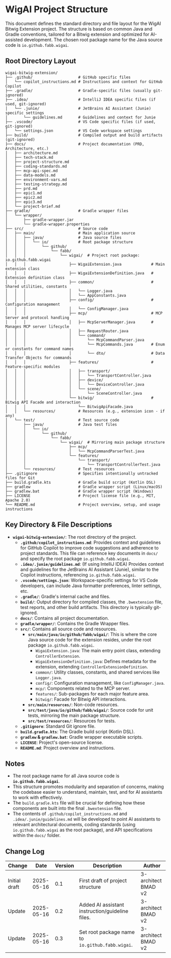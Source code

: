 # WigAI Project Structure

This document defines the standard directory and file layout for the WigAI Bitwig Extension project. The structure is based on common Java and Gradle conventions, tailored for a Bitwig extension and optimized for AI-assisted development. The chosen root package name for the Java source code is `io.github.fabb.wigai`.

## Root Directory Layout

```plaintext
wigai-bitwig-extension/
├── .github/                    # GitHub specific files
│   └── copilot_instructions.md # Instructions and context for GitHub Copilot
├── .gradle/                    # Gradle-specific files (usually git-ignored)
├── .idea/                      # IntelliJ IDEA specific files (if used, git-ignored)
│   └── .junie/                 # JetBrains AI Assistant (Junie) specific settings
│       └── guidelines.md       # Guidelines and context for Junie
├── .vscode/                    # VS Code specific files (if used, git-ignored)
│   └── settings.json           # VS Code workspace settings
├── build/                      # Compiled output and build artifacts (git-ignored)
├── docs/                       # Project documentation (PRD, Architecture, etc.)
│   ├── architecture.md
│   ├── tech-stack.md
│   ├── project-structure.md
│   ├── coding-standards.md
│   ├── mcp-api-spec.md
│   ├── data-models.md
│   ├── environment-vars.md
│   ├── testing-strategy.md
│   ├── prd.md
│   ├── epic1.md
│   ├── epic2.md
│   ├── epic3.md
│   └── project-brief.md
├── gradle/                     # Gradle wrapper files
│   └── wrapper/
│       ├── gradle-wrapper.jar
│       └── gradle-wrapper.properties
├── src/                        # Source code
│   ├── main/                   # Main application source
│   │   ├── java/               # Java source files
│   │   │   └── io/             # Root package structure
│   │   │       └── github/
│   │   │           └── fabb/
│   │   │               └── wigai/  # Project root package: io.github.fabb.wigai
│   │   │                   ├── WigaiExtension.java             # Main extension class
│   │   │                   ├── WigaiExtensionDefinition.java   # Extension definition class
│   │   │                   ├── common/                         # Shared utilities, constants
│   │   │                   │   └── Logger.java
│   │   │                   │   └── AppConstants.java
│   │   │                   ├── config/                         # Configuration management
│   │   │                   │   └── ConfigManager.java
│   │   │                   ├── mcp/                            # MCP Server and protocol handling
│   │   │                   │   ├── McpServerManager.java       # Manages MCP server lifecycle
│   │   │                   │   ├── RequestRouter.java
│   │   │                   │   └── command/
│   │   │                   │       └── McpCommandParser.java
│   │   │                   │       └── McpCommands.java        # Enum or constants for command names
│   │   │                   │       └── dto/                    # Data Transfer Objects for commands
│   │   │                   ├── features/                       # Feature-specific modules
│   │   │                   │   ├── transport/
│   │   │                   │   │   └── TransportController.java
│   │   │                   │   ├── device/
│   │   │                   │   │   └── DeviceController.java
│   │   │                   │   └── scene/
│   │   │                   │       └── SceneController.java
│   │   │                   └── bitwig/                         # Bitwig API Facade and interaction
│   │   │                       └── BitwigApiFacade.java
│   │   └── resources/          # Resources (e.g., extension icon - if any)
│   └── test/                   # Test source code
│       ├── java/               # Java test files
│       │   └── io/
│       │       └── github/
│       │           └── fabb/
│       │               └── wigai/  # Mirroring main package structure
│       │                   ├── mcp/
│       │                   │   └── McpCommandParserTest.java
│       │                   └── features/
│       │                       └── transport/
│       │                           └── TransportControllerTest.java
│       └── resources/          # Test resources
├── .gitignore                  # Specifies intentionally untracked files for Git
├── build.gradle.kts            # Gradle build script (Kotlin DSL)
├── gradlew                     # Gradle wrapper script (Linux/macOS)
├── gradlew.bat                 # Gradle wrapper script (Windows)
├── LICENSE                     # Project license file (e.g., MIT, Apache 2.0)
└── README.md                   # Project overview, setup, and usage instructions
````

## Key Directory & File Descriptions

  * **`wigai-bitwig-extension/`**: The root directory of the project.
      * **`.github/copilot_instructions.md`**: Provides context and guidelines for GitHub Copilot to improve code suggestions and adherence to project standards. This file can reference key documents in `docs/` and specify the root package `io.github.fabb.wigai`.
      * **`.idea/.junie/guidelines.md`**: (If using IntelliJ IDEA) Provides context and guidelines for the JetBrains AI Assistant (Junie), similar to the Copilot instructions, referencing `io.github.fabb.wigai`.
      * **`.vscode/settings.json`**: Workspace-specific settings for VS Code developers, can include Java formatter preferences, linter settings, etc.
      * **`.gradle/`**: Gradle's internal cache and files.
      * **`build/`**: Output directory for compiled classes, the `.bwextension` file, test reports, and other build artifacts. This directory is typically git-ignored.
      * **`docs/`**: Contains all project documentation.
      * **`gradle/wrapper/`**: Contains the Gradle Wrapper files.
      * **`src/`**: Contains all source code and resources.
          * **`src/main/java/io/github/fabb/wigai/`**: This is where the core Java source code for the extension resides, under the root package `io.github.fabb.wigai`.
              * `WigaiExtension.java`: The main entry point class, extending `ControllerExtension`.
              * `WigaiExtensionDefinition.java`: Defines metadata for the extension, extending `ControllerExtensionDefinition`.
              * `common/`: Utility classes, constants, and shared services like `Logger.java`.
              * `config/`: Configuration management, like `ConfigManager.java`.
              * `mcp/`: Components related to the MCP server.
              * `features/`: Sub-packages for each major feature area.
              * `bitwig/`: Facade for Bitwig API interactions.
          * **`src/main/resources/`**: Non-code resources.
          * **`src/test/java/io/github/fabb/wigai/`**: Source code for unit tests, mirroring the main package structure.
          * **`src/test/resources/`**: Resources for tests.
      * **`.gitignore`**: Standard Git ignore file.
      * **`build.gradle.kts`**: The Gradle build script (Kotlin DSL).
      * **`gradlew` & `gradlew.bat`**: Gradle wrapper executable scripts.
      * **`LICENSE`**: Project's open-source license.
      * **`README.md`**: Project overview and instructions.

## Notes

  * The root package name for all Java source code is **`io.github.fabb.wigai`**.
  * This structure promotes modularity and separation of concerns, making the codebase easier to understand, maintain, test, and for AI assistants to work with effectively.
  * The `build.gradle.kts` file will be crucial for defining how these components are built into the final `.bwextension` file.
  * The contents of `.github/copilot_instructions.md` and `.idea/.junie/guidelines.md` will be developed to point AI assistants to relevant architectural documents, coding standards (using `io.github.fabb.wigai` as the root package), and API specifications within the `docs/` folder.

## Change Log

| Change        | Date       | Version | Description                                       | Author              |
| ------------- | ---------- | ------- | ------------------------------------------------- | ------------------- |
| Initial draft | 2025-05-16 | 0.1     | First draft of project structure                  | 3-architect BMAD v2 |
| Update        | 2025-05-16 | 0.2     | Added AI assistant instruction/guideline files. | 3-architect BMAD v2 |
| Update        | 2025-05-16 | 0.3     | Set root package name to `io.github.fabb.wigai`.  | 3-architect BMAD v2 |
